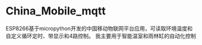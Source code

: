 # China_Mobile_mqtt
ESP8266基于micropython开发的中国移动物联网平台应用，可读取环境温度和自定义循环定时、带显示和4路控制。
我主要用于智能温室和雨林缸的自动化控制
